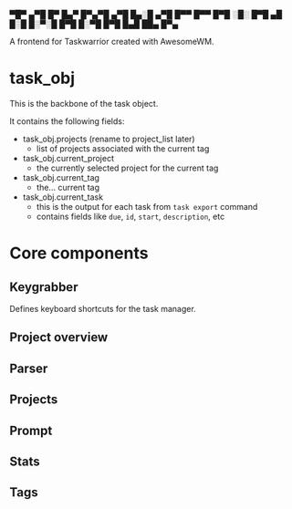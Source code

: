 
▀█▀ ▄▀█ █▀ █▄▀    █▀▄▀█ ▄▀█ █▄░█ ▄▀█ █▀▀ █▀▀ █▀█ 
░█░ █▀█ ▄█ █░█    █░▀░█ █▀█ █░▀█ █▀█ █▄█ ██▄ █▀▄ 

A frontend for Taskwarrior created with AwesomeWM.

# task_obj
This is the backbone of the task object.

It contains the following fields:
- task_obj.projects (rename to project_list later)
  - list of projects associated with the current tag
- task_obj.current_project
  - the currently selected project for the current tag
- task_obj.current_tag
  - the... current tag
- task_obj.current_task
  - this is the output for each task from `task export` command
  - contains fields like `due`, `id`, `start`, `description`, etc

# Core components
## Keygrabber
Defines keyboard shortcuts for the task manager.

## Project overview

## Parser

## Projects

## Prompt

## Stats

## Tags

